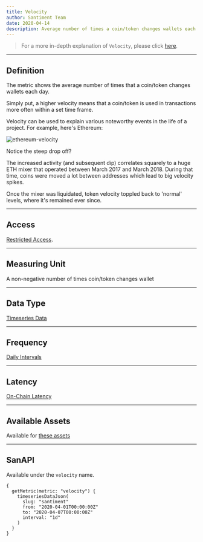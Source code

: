 ```yaml
---
title: Velocity
author: Santiment Team
date: 2020-04-14
description: Average number of times a coin/token changes wallets each day
---
```


> For a more in-depth explanation of `Velocity`, please click
> [here](/metrics/velocity/velocity-technical).

---

## Definition

The metric shows the average number of times that a coin/token changes wallets
each day.

Simply put, a higher velocity means that a coin/token is used in transactions
more often within a set time frame.

Velocity can be used to explain various noteworthy events in the life of a
project. For example, here's Ethereum:

![ethereum-velocity](./ethereum-velocity.png)

Notice the steep drop off?

The increased activity (and subsequent dip) correlates squarely to a huge ETH
mixer that operated between March 2017 and March 2018. During that time, coins
were moved a lot between addresses which lead to big velocity spikes.

Once the mixer was liquidated, token velocity toppled back to 'normal' levels,
where it's remained ever since.

---

## Access

[Restricted Access](/metrics/details/access#restricted-access).

---

## Measuring Unit

A non-negative number of times coin/token changes wallet

---

## Data Type

[Timeseries Data](/metrics/details/data-type#timeseries-data)

---

## Frequency

[Daily Intervals](/metrics/details/frequency#daily-frequency)

---

## Latency

[On-Chain Latency](/metrics/details/latency#on-chain-latency)

---

## Available Assets

Available for [these
assets](<https://api.santiment.net/graphiql?variables=&query=%7B%0A%20%20getMetric(metric%3A%20%22velocity%22)%20%7B%0A%20%20%20%20metadata%20%7B%0A%20%20%20%20%20%20availableSlugs%0A%20%20%20%20%7D%0A%20%20%7D%0A%7D%0A>)

---

## SanAPI

Available under the `velocity` name.

```graphql-explorer
{
  getMetric(metric: "velocity") {
    timeseriesDataJson(
      slug: "santiment"
      from: "2020-04-01T00:00:00Z"
      to: "2020-04-07T00:00:00Z"
      interval: "1d"
    )
  }
}
```
